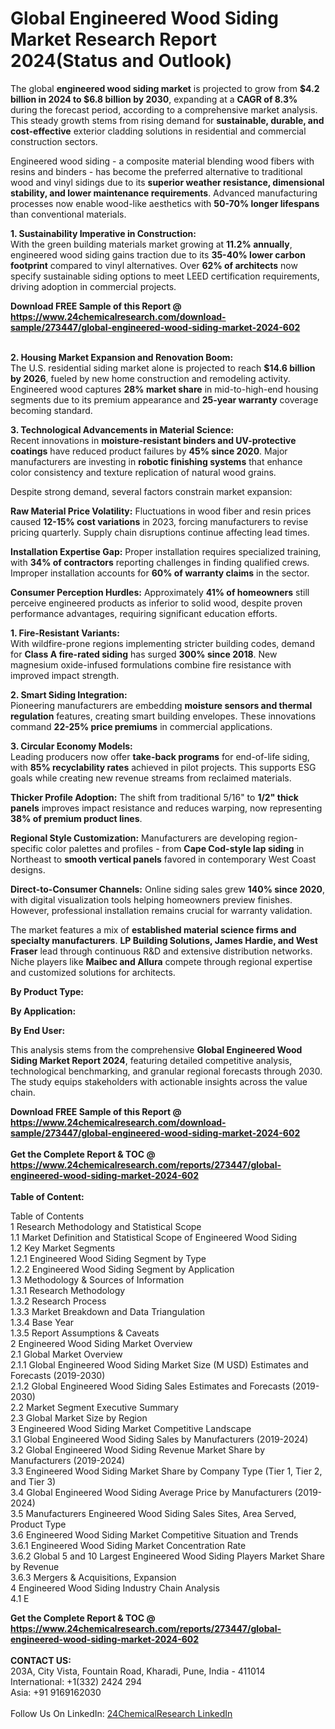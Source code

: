 <h1>Global Engineered Wood Siding Market Research Report 2024(Status and Outlook)</h1><p>The global <strong>engineered wood siding market</strong> is projected to grow from <strong>$4.2 billion in 2024 to $6.8 billion by 2030</strong>, expanding at a <strong>CAGR of 8.3%</strong> during the forecast period, according to a comprehensive market analysis. This steady growth stems from rising demand for <strong>sustainable, durable, and cost-effective</strong> exterior cladding solutions in residential and commercial construction sectors.</p><p>Engineered wood siding - a composite material blending wood fibers with resins and binders - has become the preferred alternative to traditional wood and vinyl sidings due to its <strong>superior weather resistance, dimensional stability, and lower maintenance requirements</strong>. Advanced manufacturing processes now enable wood-like aesthetics with <strong>50-70% longer lifespans</strong> than conventional materials.</p><p><strong>1. Sustainability Imperative in Construction:</strong><br>
With the green building materials market growing at <strong>11.2% annually</strong>, engineered wood siding gains traction due to its <strong>35-40% lower carbon footprint</strong> compared to vinyl alternatives. Over <strong>62% of architects</strong> now specify sustainable siding options to meet LEED certification requirements, driving adoption in commercial projects.</p><div><b>Download FREE Sample of this Report @ 
            <a href="https://www.24chemicalresearch.com/download-sample/273447/global-engineered-wood-siding-market-2024-602">
            https://www.24chemicalresearch.com/download-sample/273447/global-engineered-wood-siding-market-2024-602</a></b></div><br><p><strong>2. Housing Market Expansion and Renovation Boom:</strong><br>
The U.S. residential siding market alone is projected to reach <strong>$14.6 billion by 2026</strong>, fueled by new home construction and remodeling activity. Engineered wood captures <strong>28% market share</strong> in mid-to-high-end housing segments due to its premium appearance and <strong>25-year warranty</strong> coverage becoming standard.</p><p><strong>3. Technological Advancements in Material Science:</strong><br>
Recent innovations in <strong>moisture-resistant binders and UV-protective coatings</strong> have reduced product failures by <strong>45% since 2020</strong>. Major manufacturers are investing in <strong>robotic finishing systems</strong> that enhance color consistency and texture replication of natural wood grains.</p><p>Despite strong demand, several factors constrain market expansion:</p><p><strong>Raw Material Price Volatility:</strong> Fluctuations in wood fiber and resin prices caused <strong>12-15% cost variations</strong> in 2023, forcing manufacturers to revise pricing quarterly. Supply chain disruptions continue affecting lead times.</p><p><strong>Installation Expertise Gap:</strong> Proper installation requires specialized training, with <strong>34% of contractors</strong> reporting challenges in finding qualified crews. Improper installation accounts for <strong>60% of warranty claims</strong> in the sector.</p><p><strong>Consumer Perception Hurdles:</strong> Approximately <strong>41% of homeowners</strong> still perceive engineered products as inferior to solid wood, despite proven performance advantages, requiring significant education efforts.</p><p><strong>1. Fire-Resistant Variants:</strong><br>
With wildfire-prone regions implementing stricter building codes, demand for <strong>Class A fire-rated siding</strong> has surged <strong>300% since 2018</strong>. New magnesium oxide-infused formulations combine fire resistance with improved impact strength.</p><p><strong>2. Smart Siding Integration:</strong><br>
Pioneering manufacturers are embedding <strong>moisture sensors and thermal regulation</strong> features, creating smart building envelopes. These innovations command <strong>22-25% price premiums</strong> in commercial applications.</p><p><strong>3. Circular Economy Models:</strong><br>
Leading producers now offer <strong>take-back programs</strong> for end-of-life siding, with <strong>85% recyclability rates</strong> achieved in pilot projects. This supports ESG goals while creating new revenue streams from reclaimed materials.</p><p><strong>Thicker Profile Adoption:</strong> The shift from traditional 5/16" to <strong>1/2" thick panels</strong> improves impact resistance and reduces warping, now representing <strong>38% of premium product lines</strong>.</p><p><strong>Regional Style Customization:</strong> Manufacturers are developing region-specific color palettes and profiles - from <strong>Cape Cod-style lap siding</strong> in Northeast to <strong>smooth vertical panels</strong> favored in contemporary West Coast designs.</p><p><strong>Direct-to-Consumer Channels:</strong> Online siding sales grew <strong>140% since 2020</strong>, with digital visualization tools helping homeowners preview finishes. However, professional installation remains crucial for warranty validation.</p><p>The market features a mix of <strong>established material science firms and specialty manufacturers</strong>. <strong>LP Building Solutions, James Hardie, and West Fraser</strong> lead through continuous R&amp;D and extensive distribution networks. Niche players like <strong>Maibec and Allura</strong> compete through regional expertise and customized solutions for architects.</p><p><strong>By Product Type:</strong></p><p><strong>By Application:</strong></p><p><strong>By End User:</strong></p><p>This analysis stems from the comprehensive <strong>Global Engineered Wood Siding Market Report 2024</strong>, featuring detailed competitive analysis, technological benchmarking, and granular regional forecasts through 2030. The study equips stakeholders with actionable insights across the value chain.</p><div><b>Download FREE Sample of this Report @ 
            <a href="https://www.24chemicalresearch.com/download-sample/273447/global-engineered-wood-siding-market-2024-602">
            https://www.24chemicalresearch.com/download-sample/273447/global-engineered-wood-siding-market-2024-602</a></b></div><br><div><b>Get the Complete Report & TOC @ 
            <a href="https://www.24chemicalresearch.com/reports/273447/global-engineered-wood-siding-market-2024-602">
            https://www.24chemicalresearch.com/reports/273447/global-engineered-wood-siding-market-2024-602</a></b></div><br>
            <b>Table of Content:</b><p>Table of Contents<br />
1 Research Methodology and Statistical Scope<br />
1.1 Market Definition and Statistical Scope of Engineered Wood Siding<br />
1.2 Key Market Segments<br />
1.2.1 Engineered Wood Siding Segment by Type<br />
1.2.2 Engineered Wood Siding Segment by Application<br />
1.3 Methodology & Sources of Information<br />
1.3.1 Research Methodology<br />
1.3.2 Research Process<br />
1.3.3 Market Breakdown and Data Triangulation<br />
1.3.4 Base Year<br />
1.3.5 Report Assumptions & Caveats<br />
2 Engineered Wood Siding Market Overview<br />
2.1 Global Market Overview<br />
2.1.1 Global Engineered Wood Siding Market Size (M USD) Estimates and Forecasts (2019-2030)<br />
2.1.2 Global Engineered Wood Siding Sales Estimates and Forecasts (2019-2030)<br />
2.2 Market Segment Executive Summary<br />
2.3 Global Market Size by Region<br />
3 Engineered Wood Siding Market Competitive Landscape<br />
3.1 Global Engineered Wood Siding Sales by Manufacturers (2019-2024)<br />
3.2 Global Engineered Wood Siding Revenue Market Share by Manufacturers (2019-2024)<br />
3.3 Engineered Wood Siding Market Share by Company Type (Tier 1, Tier 2, and Tier 3)<br />
3.4 Global Engineered Wood Siding Average Price by Manufacturers (2019-2024)<br />
3.5 Manufacturers Engineered Wood Siding Sales Sites, Area Served, Product Type<br />
3.6 Engineered Wood Siding Market Competitive Situation and Trends<br />
3.6.1 Engineered Wood Siding Market Concentration Rate<br />
3.6.2 Global 5 and 10 Largest Engineered Wood Siding Players Market Share by Revenue<br />
3.6.3 Mergers & Acquisitions, Expansion<br />
4 Engineered Wood Siding Industry Chain Analysis<br />
4.1 E</p><div><b>Get the Complete Report & TOC @ 
            <a href="https://www.24chemicalresearch.com/reports/273447/global-engineered-wood-siding-market-2024-602">
            https://www.24chemicalresearch.com/reports/273447/global-engineered-wood-siding-market-2024-602</a></b></div><br><b>CONTACT US:</b><br>
            203A, City Vista, Fountain Road, Kharadi, Pune, India - 411014<br>
            International: +1(332) 2424 294<br>
            Asia: +91 9169162030 <br><br>
            Follow Us On LinkedIn: <a href="https://www.linkedin.com/company/24chemicalresearch/">24ChemicalResearch LinkedIn</a>